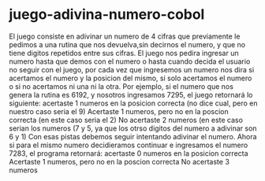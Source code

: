 # juego-adivina-numero-cobol
El juego consiste en adivinar un numero de 4 cifras que previamente le pedimos a una rutina que nos devuelva,sin decirnos el numero, y que no tiene digitos repetidos entre sus cifras.
El juego nos pedira ingresar un numero hasta que demos con el numero o hasta cuando decida el usuario no seguir con el juego, por cada vez que ingresemos un numero nos dira si acertamos el numero y la posicion del mismo, si solo acertamos el numero o si no acertamos ni una ni la otra.
Por ejemplo, si el numero que nos genera la rutina es 6192, y nosotros ingresamos 7295, el juego retornará lo siguiente:
acertaste 1 numeros en la posicion correcta (no dice cual, pero en nuestro caso seria el 9)
Acertaste 1 numeros, pero no en la poscion correcta (en este caso seria el 2)
No acertaste 2 numeros (en este caso serian los numeros (7 y 5, ya que los otrso digitos del numero a adivinar son 6 y 1)
Con esas pistas debemos seguir intentando adivinar el numero.
Ahora si para el mismo numero decidieramos continuar e ingresamos el numero 7283, el programa retornará:
acertaste 0 numeros en la posicion correcta
Acertaste 1 numeros, pero no en la poscion correcta
No acertaste 3 numeros
